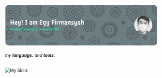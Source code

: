![egy firmansyah](header-banner.png)

<!--
**egyfirmansyah/egyfirmansyah** is a ✨ _special_ ✨ repository because its `README.md` (this file) appears on your GitHub profile.

Here are some ideas to get you started:

- 🔭 I’m currently working on ...
- 🌱 I’m currently learning ...
- 👯 I’m looking to collaborate on ...
- 🤔 I’m looking for help with ...
- 💬 Ask me about ...
- 📫 How to reach me: ...
- 😄 Pronouns: ...
- ⚡ Fun fact: ...
-->

###### my **language.** and **tools.**
![My Skills](https://skillicons.dev/icons?i=html,css,js,ts,react,go,linux,docker,git,nodejs,npm,postgres,postman,unity)


